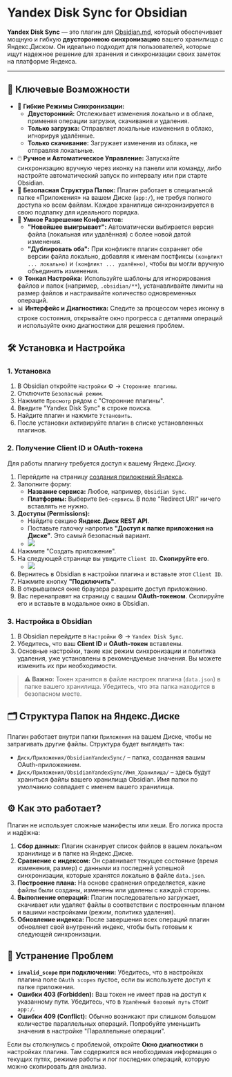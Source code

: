 # Yandex Disk Sync for Obsidian

**Yandex Disk Sync** — это плагин для [Obsidian.md](https://obsidian.md), который обеспечивает мощную и гибкую **двустороннюю синхронизацию** вашего хранилища с Яндекс.Диском. Он идеально подходит для пользователей, которые ищут надежное решение для хранения и синхронизации своих заметок на платформе Яндекса.

---

## 🚀 Ключевые Возможности

*   🔄 **Гибкие Режимы Синхронизации:**
    *   **Двусторонний:** Отслеживает изменения локально и в облаке, применяя операции загрузки, скачивания и удаления.
    *   **Только загрузка:** Отправляет локальные изменения в облако, игнорируя удалённые.
    *   **Только скачивание:** Загружает изменения из облака, не отправляя локальные.
*   🖱️ **Ручное и Автоматическое Управление:** Запускайте синхронизацию вручную через иконку на панели или команду, либо настройте автоматический запуск по интервалу или при старте Obsidian.
*   📂 **Безопасная Структура Папок:** Плагин работает в специальной папке «Приложения» на вашем Диске (`app:/`), не требуя полного доступа ко всем файлам. Каждое хранилище синхронизируется в свою подпапку для идеального порядка.
*   🤝 **Умное Разрешение Конфликтов:**
    *   **"Новейшее выигрывает":** Автоматически выбирается версия файла (локальная или удалённая) с более новой датой изменения.
    *   **"Дублировать оба":** При конфликте плагин сохраняет обе версии файла локально, добавляя к именам постфиксы `(конфликт ... локально)` и `(конфликт ... удалённо)`, чтобы вы могли вручную объединить изменения.
*   ⚙️ **Тонкая Настройка:** Используйте шаблоны для игнорирования файлов и папок (например, `.obsidian/**`), устанавливайте лимиты на размер файлов и настраивайте количество одновременных операций.
*   📊 **Интерфейс и Диагностика:** Следите за процессом через иконку в строке состояния, открывайте окно прогресса с деталями операций и используйте окно диагностики для решения проблем.

## 🛠️ Установка и Настройка

### 1. Установка

1.  В Obsidian откройте `Настройки` ⚙️ -> `Сторонние плагины`.
2.  Отключите `Безопасный режим`.
3.  Нажмите `Просмотр` рядом с "Сторонние плагины".
4.  Введите "Yandex Disk Sync" в строке поиска.
5.  Найдите плагин и нажмите `Установить`.
6.  После установки активируйте плагин в списке установленных плагинов.

### 2. Получение Client ID и OAuth-токена

Для работы плагину требуется доступ к вашему Яндекс.Диску.

1.  Перейдите на страницу [создания приложений Яндекса](https://oauth.yandex.ru/client/new).
2.  Заполните форму:
    *   **Название сервиса:** Любое, например, `Obsidian Sync`.
    *   **Платформы:** Выберите `Веб-сервисы`. В поле "Redirect URI" ничего вставлять не нужно.
3.  **Доступы (Permissions):**
    *   Найдите секцию **Яндекс.Диск REST API**.
    *   Поставьте галочку напротив **"Доступ к папке приложения на Диске"**. Это самый безопасный вариант.
    *   ![](https://i.imgur.com/uGZfC3S.png)
4.  Нажмите "Создать приложение".
5.  На следующей странице вы увидите `Client ID`. **Скопируйте его**.
    *   ![](https://i.imgur.com/Qh1aL4v.png)
6.  Вернитесь в Obsidian в настройки плагина и вставьте этот `Client ID`.
7.  Нажмите кнопку **"Подключить"**.
8.  В открывшемся окне браузера разрешите доступ приложению.
9.  Вас перенаправят на страницу с вашим **OAuth-токеном**. Скопируйте его и вставьте в модальное окно в Obsidian.

### 3. Настройка в Obsidian

1.  В Obsidian перейдите в `Настройки` ⚙️ -> `Yandex Disk Sync`.
2.  Убедитесь, что ваш **Client ID** и **OAuth-токен** вставлены.
3.  Основные настройки, такие как режим синхронизации и политика удаления, уже установлены в рекомендуемые значения. Вы можете изменить их при необходимости.

> **⚠️ Важно:** Токен хранится в файле настроек плагина (`data.json`) в папке вашего хранилища. Убедитесь, что эта папка находится в безопасном месте.

## 🗂️ Структура Папок на Яндекс.Диске

Плагин работает внутри папки `Приложения` на вашем Диске, чтобы не затрагивать другие файлы. Структура будет выглядеть так:

*   `Диск/Приложения/ObsidianYandexSync/` – папка, созданная вашим OAuth-приложением.
*   `Диск/Приложения/ObsidianYandexSync/Имя_Хранилища/` – здесь будут храниться файлы вашего хранилища Obsidian. Имя папки по умолчанию совпадает с именем вашего хранилища.

## ⚙️ Как это работает?

Плагин не использует сложные манифесты или хеши. Его логика проста и надёжна:

1.  **Сбор данных:** Плагин сканирует список файлов в вашем локальном хранилище и в папке на Яндекс.Диске.
2.  **Сравнение с индексом:** Он сравнивает текущее состояние (время изменения, размер) с данными из последней успешной синхронизации, которые хранятся локально в файле `data.json`.
3.  **Построение плана:** На основе сравнения определяется, какие файлы были созданы, изменены или удалены с каждой стороны.
4.  **Выполнение операций:** Плагин последовательно загружает, скачивает или удаляет файлы в соответствии с построенным планом и вашими настройками (режим, политика удаления).
5.  **Обновление индекса:** После завершения всех операций плагин обновляет свой внутренний индекс, чтобы быть готовым к следующей синхронизации.

## 🐞 Устранение Проблем

*   **`invalid_scope` при подключении:** Убедитесь, что в настройках плагина поле `OAuth scopes` пустое, если вы используете доступ к папке приложения.
*   **Ошибки 403 (Forbidden):** Ваш токен не имеет прав на доступ к указанному пути. Убедитесь, что в `Удалённый базовый путь` стоит `app:/`.
*   **Ошибки 409 (Conflict):** Обычно возникают при слишком большом количестве параллельных операций. Попробуйте уменьшить значения в настройке "Параллельные операции".

Если вы столкнулись с проблемой, откройте **Окно диагностики** в настройках плагина. Там содержится вся необходимая информация о текущих путях, режиме работы и лог последних операций, которую можно скопировать для анализа.
